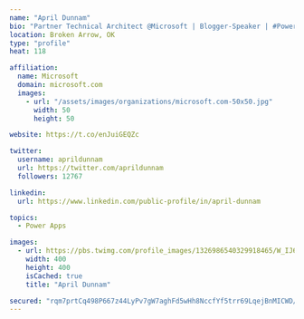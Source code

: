 ```yaml
---
name: "April Dunnam"
bio: "Partner Technical Architect @Microsoft | Blogger-Speaker | #PowerApps, #PowerAutomate, #Office365, #SharePoint | #WIT | #Karaoke Queen"
location: Broken Arrow, OK
type: "profile"
heat: 118

affiliation:
  name: Microsoft
  domain: microsoft.com
  images:
    - url: "/assets/images/organizations/microsoft.com-50x50.jpg"
      width: 50
      height: 50

website: https://t.co/enJuiGEQZc

twitter:
  username: aprildunnam
  url: https://twitter.com/aprildunnam
  followers: 12767

linkedin:
  url: https://www.linkedin.com/public-profile/in/april-dunnam

topics:
  - Power Apps

images:
  - url: https://pbs.twimg.com/profile_images/1326986540329918465/W_IJ6Ih2_400x400.jpg
    width: 400
    height: 400
    isCached: true
    title: "April Dunnam"

secured: "rqm7prtCq498P667z44LyPv7gW7aghFd5wHh8NccfYf5trr69LqejBnMICWD/0JlqiHYYQAEQDsRziOifCY6jfUVa6r4mt6Oi+gzqye83yeSWdBTbYDIrqHG3NBUW9zPlr8BXPmqfbYU85nZnNshGzoVbpcWlAXPNty3+aEkXNxz/RgrAOUsXUcgFVEUDncqoUE8Odh3VfCB4qRDl0YfASUguX4IRt9mg8kwU3bXgMZ1cIcE92uUFt67FRRS9J4/nVwfW2fVpnGv2K6iABTrPxbyYMOz21xb+slqDJpY8Yj//HC5RaiWzVoAJeK2NzYhAmw7YWCui86AqvRNMIxO6Dg/4vniPmFIKDLyHMWQUj58Vthq3T4XF7BEPjOZPTqBlELVulWKg9e+sIzXr/1RIY+r9lQCt+nJ99LbGQwwink=;RYvAvR3Tobrisr6ncHg4CQ=="
---
```


